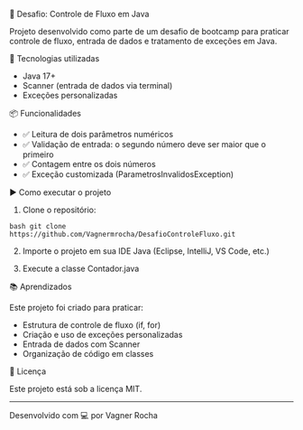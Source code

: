 🔢 Desafio: Controle de Fluxo em Java

Projeto desenvolvido como parte de um desafio de bootcamp para praticar controle de fluxo, entrada de dados e tratamento de exceções em Java.

🚀 Tecnologias utilizadas

- Java 17+
- Scanner (entrada de dados via terminal)
- Exceções personalizadas

📦 Funcionalidades

- ✅ Leitura de dois parâmetros numéricos
- ✅ Validação de entrada: o segundo número deve ser maior que o primeiro
- ✅ Contagem entre os dois números
- ✅ Exceção customizada (ParametrosInvalidosException)

▶️ Como executar o projeto

1. Clone o repositório:

`bash
git clone https://github.com/Vagnermrocha/DesafioControleFluxo.git
`

2. Importe o projeto em sua IDE Java (Eclipse, IntelliJ, VS Code, etc.)

3. Execute a classe Contador.java

📚 Aprendizados

Este projeto foi criado para praticar:
- Estrutura de controle de fluxo (if, for)
- Criação e uso de exceções personalizadas
- Entrada de dados com Scanner
- Organização de código em classes

📄 Licença

Este projeto está sob a licença MIT.

---

Desenvolvido com 💻 por Vagner Rocha